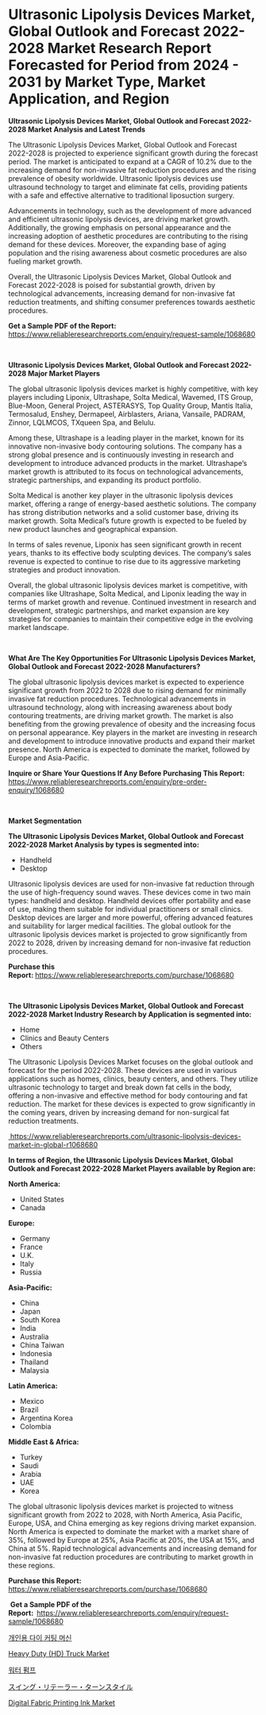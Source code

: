 <p><h1>Ultrasonic Lipolysis Devices Market, Global Outlook and Forecast 2022-2028 Market Research Report Forecasted for Period from 2024 -  2031 by Market Type, Market Application, and Region</h1></p><p><strong>Ultrasonic Lipolysis Devices Market, Global Outlook and Forecast 2022-2028 Market Analysis and Latest Trends</strong></p>
<p><p>The Ultrasonic Lipolysis Devices Market, Global Outlook and Forecast 2022-2028 is projected to experience significant growth during the forecast period. The market is anticipated to expand at a CAGR of 10.2% due to the increasing demand for non-invasive fat reduction procedures and the rising prevalence of obesity worldwide. Ultrasonic lipolysis devices use ultrasound technology to target and eliminate fat cells, providing patients with a safe and effective alternative to traditional liposuction surgery.</p><p>Advancements in technology, such as the development of more advanced and efficient ultrasonic lipolysis devices, are driving market growth. Additionally, the growing emphasis on personal appearance and the increasing adoption of aesthetic procedures are contributing to the rising demand for these devices. Moreover, the expanding base of aging population and the rising awareness about cosmetic procedures are also fueling market growth.</p><p>Overall, the Ultrasonic Lipolysis Devices Market, Global Outlook and Forecast 2022-2028 is poised for substantial growth, driven by technological advancements, increasing demand for non-invasive fat reduction treatments, and shifting consumer preferences towards aesthetic procedures.</p></p>
<p><strong>Get a Sample PDF of the Report:&nbsp;</strong> <a href="https://www.reliableresearchreports.com/enquiry/request-sample/1068680">https://www.reliableresearchreports.com/enquiry/request-sample/1068680</a></p>
<p>&nbsp;</p>
<p><strong>Ultrasonic Lipolysis Devices Market, Global Outlook and Forecast 2022-2028 Major Market Players</strong></p>
<p><p>The global ultrasonic lipolysis devices market is highly competitive, with key players including Liponix, Ultrashape, Solta Medical, Wavemed, ITS Group, Blue-Moon, General Project, ASTERASYS, Top Quality Group, Mantis Italia, Termosalud, Enshey, Dermapeel, Airblasters, Ariana, Vansaile, PADRAM, Zinnor, LQLMCOS, TXqueen Spa, and Belulu.</p><p>Among these, Ultrashape is a leading player in the market, known for its innovative non-invasive body contouring solutions. The company has a strong global presence and is continuously investing in research and development to introduce advanced products in the market. Ultrashape’s market growth is attributed to its focus on technological advancements, strategic partnerships, and expanding its product portfolio.</p><p>Solta Medical is another key player in the ultrasonic lipolysis devices market, offering a range of energy-based aesthetic solutions. The company has strong distribution networks and a solid customer base, driving its market growth. Solta Medical’s future growth is expected to be fueled by new product launches and geographical expansion.</p><p>In terms of sales revenue, Liponix has seen significant growth in recent years, thanks to its effective body sculpting devices. The company’s sales revenue is expected to continue to rise due to its aggressive marketing strategies and product innovation.</p><p>Overall, the global ultrasonic lipolysis devices market is competitive, with companies like Ultrashape, Solta Medical, and Liponix leading the way in terms of market growth and revenue. Continued investment in research and development, strategic partnerships, and market expansion are key strategies for companies to maintain their competitive edge in the evolving market landscape.</p></p>
<p>&nbsp;</p>
<p><strong>What Are The Key Opportunities For Ultrasonic Lipolysis Devices Market, Global Outlook and Forecast 2022-2028 Manufacturers?</strong></p>
<p><p>The global ultrasonic lipolysis devices market is expected to experience significant growth from 2022 to 2028 due to rising demand for minimally invasive fat reduction procedures. Technological advancements in ultrasound technology, along with increasing awareness about body contouring treatments, are driving market growth. The market is also benefiting from the growing prevalence of obesity and the increasing focus on personal appearance. Key players in the market are investing in research and development to introduce innovative products and expand their market presence. North America is expected to dominate the market, followed by Europe and Asia-Pacific.</p></p>
<p><strong>Inquire or Share Your Questions If Any Before Purchasing This Report:</strong> <a href="https://www.reliableresearchreports.com/enquiry/pre-order-enquiry/1068680">https://www.reliableresearchreports.com/enquiry/pre-order-enquiry/1068680</a></p>
<p>&nbsp;</p>
<p><strong>Market Segmentation</strong></p>
<p><strong>The Ultrasonic Lipolysis Devices Market, Global Outlook and Forecast 2022-2028 Market Analysis by types is segmented into:</strong></p>
<p><ul><li>Handheld</li><li>Desktop</li></ul></p>
<p><p>Ultrasonic lipolysis devices are used for non-invasive fat reduction through the use of high-frequency sound waves. These devices come in two main types: handheld and desktop. Handheld devices offer portability and ease of use, making them suitable for individual practitioners or small clinics. Desktop devices are larger and more powerful, offering advanced features and suitability for larger medical facilities. The global outlook for the ultrasonic lipolysis devices market is projected to grow significantly from 2022 to 2028, driven by increasing demand for non-invasive fat reduction procedures.</p></p>
<p><strong>Purchase this Report:&nbsp;</strong><a href="https://www.reliableresearchreports.com/purchase/1068680">https://www.reliableresearchreports.com/purchase/1068680</a></p>
<p>&nbsp;</p>
<p><strong>The Ultrasonic Lipolysis Devices Market, Global Outlook and Forecast 2022-2028 Market Industry Research by Application is segmented into:</strong></p>
<p><ul><li>Home</li><li>Clinics and Beauty Centers</li><li>Others</li></ul></p>
<p><p>The Ultrasonic Lipolysis Devices Market focuses on the global outlook and forecast for the period 2022-2028. These devices are used in various applications such as homes, clinics, beauty centers, and others. They utilize ultrasonic technology to target and break down fat cells in the body, offering a non-invasive and effective method for body contouring and fat reduction. The market for these devices is expected to grow significantly in the coming years, driven by increasing demand for non-surgical fat reduction treatments.</p></p>
<p><a href="https://www.reliableresearchreports.com/ultrasonic-lipolysis-devices-market-in-global-r1068680">&nbsp;https://www.reliableresearchreports.com/ultrasonic-lipolysis-devices-market-in-global-r1068680</a></p>
<p><strong>In terms of Region, the Ultrasonic Lipolysis Devices Market, Global Outlook and Forecast 2022-2028 Market Players available by Region are:</strong></p>
<p>
    <p> <strong> North America: </strong>
        <ul>
            <li>United States</li>
            <li>Canada</li>
        </ul>
        </p> 
    <p> <strong> Europe: </strong>
        <ul>
            <li>Germany</li>
            <li>France</li>
            <li>U.K.</li>
            <li>Italy</li>
            <li>Russia</li>
        </ul>
        </p> 
    <p> <strong> Asia-Pacific: </strong>
        <ul>
            <li>China</li>
            <li>Japan</li>
            <li>South Korea</li>
            <li>India</li>
            <li>Australia</li>
            <li>China Taiwan</li>
            <li>Indonesia</li>
            <li>Thailand</li>
            <li>Malaysia</li>
        </ul>
        </p> 
    <p> <strong> Latin America: </strong>
        <ul>
            <li>Mexico</li>
            <li>Brazil</li>
            <li>Argentina Korea</li>
            <li>Colombia</li>
        </ul>
        </p> 
    <p> <strong> Middle East & Africa: </strong>
        <ul>
            <li>Turkey</li>
            <li>Saudi</li>
            <li>Arabia</li>
            <li>UAE</li>
            <li>Korea</li>
        </ul>
    </p>
    </p>
<p><p>The global ultrasonic lipolysis devices market is projected to witness significant growth from 2022 to 2028, with North America, Asia Pacific, Europe, USA, and China emerging as key regions driving market expansion. North America is expected to dominate the market with a market share of 35%, followed by Europe at 25%, Asia Pacific at 20%, the USA at 15%, and China at 5%. Rapid technological advancements and increasing demand for non-invasive fat reduction procedures are contributing to market growth in these regions.</p></p>
<p><strong>Purchase this Report: </strong><a href="https://www.reliableresearchreports.com/purchase/1068680">https://www.reliableresearchreports.com/purchase/1068680</a></p>
<p>&nbsp;<strong>Get a Sample PDF of the Report:&nbsp;&nbsp;</strong><a href="https://www.reliableresearchreports.com/enquiry/request-sample/1068680">https://www.reliableresearchreports.com/enquiry/request-sample/1068680</a></p>
<p><strong></strong></p>
<p><p><a href="https://github.com/Elenrrera7685/Market-Research-Report-List-1/blob/main/371593879087.md">개인용 다이 커팅 머신</a></p><p><a href="https://www.linkedin.com/pulse/heavy-duty-hd-trucknbspmarket-focuses-market-share-size-projected-rccxe">Heavy Duty (HD) Truck Market</a></p><p><a href="https://github.com/vsn7qpua81q/Market-Research-Report-List-2/blob/main/130000579086.md">워터 펌프</a></p><p><a href="https://github.com/hardee896/Market-Research-Report-List-1/blob/main/460265285427.md">スイング・リテーラー・ターンスタイル</a></p><p><a href="https://www.linkedin.com/pulse/decoding-digital-fabric-printing-ink-market-metrics-share-trends-gkkvf">Digital Fabric Printing Ink Market</a></p></p>